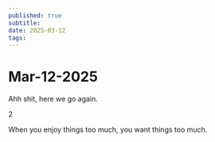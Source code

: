 ```yaml
---
published: true
subtitle: 
date: 2025-03-12
tags: 
---
```


# Mar-12-2025

Ahh shit, here we go again.

2

When you enjoy things too much, you want things too much.